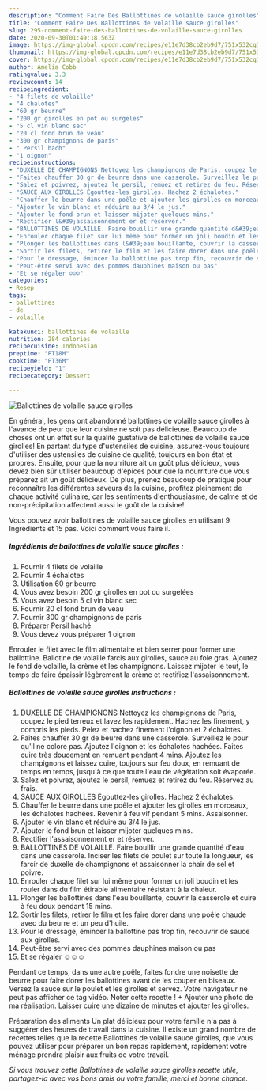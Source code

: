 ```yaml
---
description: "Comment Faire Des Ballottines de volaille sauce girolles"
title: "Comment Faire Des Ballottines de volaille sauce girolles"
slug: 295-comment-faire-des-ballottines-de-volaille-sauce-girolles
date: 2020-09-30T01:49:18.563Z
image: https://img-global.cpcdn.com/recipes/e11e7d38cb2eb9d7/751x532cq70/ballottines-de-volaille-sauce-girolles-photo-principale-de-la-recette.jpg
thumbnail: https://img-global.cpcdn.com/recipes/e11e7d38cb2eb9d7/751x532cq70/ballottines-de-volaille-sauce-girolles-photo-principale-de-la-recette.jpg
cover: https://img-global.cpcdn.com/recipes/e11e7d38cb2eb9d7/751x532cq70/ballottines-de-volaille-sauce-girolles-photo-principale-de-la-recette.jpg
author: Amelia Cobb
ratingvalue: 3.3
reviewcount: 14
recipeingredient:
- "4 filets de volaille"
- "4 chalotes"
- "60 gr beurre"
- "200 gr girolles en pot ou surgeles"
- "5 cl vin blanc sec"
- "20 cl fond brun de veau"
- "300 gr champignons de paris"
- " Persil hach"
- "1 oignon"
recipeinstructions:
- "DUXELLE DE CHAMPIGNONS Nettoyez les champignons de Paris, coupez le pied terreux et lavez les rapidement. Hachez les finement, y compris les pieds. Pelez et hachez finement l&#39;oignon et 2 échalotes."
- "Faites chauffer 30 gr de beurre dans une casserole. Surveillez le pour qu&#39;il ne colore pas. Ajoutez l&#39;oignon et les échalotes hachées. Faites cuire très doucement en remuant pendant 4 mins. Ajoutez les champignons et laissez cuire, toujours sur feu doux, en remuant de temps en temps, jusqu&#39;à ce que toute l&#39;eau de végétation soit évaporée."
- "Salez et poivrez, ajoutez le persil, remuez et retirez du feu. Réservez au frais."
- "SAUCE AUX GIROLLES Égouttez-les girolles. Hachez 2 échalotes."
- "Chauffer le beurre dans une poêle et ajouter les girolles en morceaux, les échalotes hachées. Revenir à feu vif pendant 5 mins. Assaisonner."
- "Ajouter le vin blanc et réduire au 3/4 le jus."
- "Ajouter le fond brun et laisser mijoter quelques mins."
- "Rectifier l&#39;assaisonnement er et réserver."
- "BALLOTTINES DE VOLAILLE. Faire bouillir une grande quantité d&#39;eau dans une casserole. Inciser les filets de poulet sur toute la longueur, les farcir de duxelle de champignons et assaisonner la chair de sel et poivre."
- "Enrouler chaque filet sur lui même pour former un joli boudin et les rouler dans du film étirable alimentaire résistant à la chaleur."
- "Plonger les ballottines dans l&#39;eau bouillante, couvrir la casserole et cuire à feu doux pendant 15 mins."
- "Sortir les filets, retirer le film et les faire dorer dans une poêle chaude avec du beurre et un peu d&#39;huile."
- "Pour le dressage, émincer la ballottine pas trop fin, recouvrir de sauce aux girolles."
- "Peut-être servi avec des pommes dauphines maison ou pas"
- "Et se régaler ☺️☺️☺️"
categories:
- Resep
tags:
- ballottines
- de
- volaille

katakunci: ballottines de volaille 
nutrition: 284 calories
recipecuisine: Indonesian
preptime: "PT18M"
cooktime: "PT36M"
recipeyield: "1"
recipecategory: Dessert

---
```



![Ballottines de volaille sauce girolles](https://img-global.cpcdn.com/recipes/e11e7d38cb2eb9d7/751x532cq70/ballottines-de-volaille-sauce-girolles-photo-principale-de-la-recette.jpg)

En général, les gens ont abandonné ballottines de volaille sauce girolles à l'avance de peur que leur cuisine ne soit pas délicieuse. Beaucoup de choses ont un effet sur la qualité gustative de ballottines de volaille sauce girolles! En partant du type d'ustensiles de cuisine, assurez-vous toujours d'utiliser des ustensiles de cuisine de qualité, toujours en bon état et propres. Ensuite, pour que la nourriture ait un goût plus délicieux, vous devez bien sûr utiliser beaucoup d'épices pour que la nourriture que vous préparez ait un goût délicieux. De plus, prenez beaucoup de pratique pour reconnaître les différentes saveurs de la cuisine, profitez pleinement de chaque activité culinaire, car les sentiments d'enthousiasme, de calme et de non-précipitation affectent aussi le goût de la cuisine!

<!--inarticleads1-->

Vous pouvez avoir ballottines de volaille sauce girolles en utilisant 9 Ingrédients et 15 pas. Voici comment vous faire il.

##### Ingrédients de ballottines de volaille sauce girolles :

1. Fournir 4 filets de volaille
1. Fournir 4 échalotes
1. Utilisation 60 gr beurre
1. Vous avez besoin 200 gr girolles en pot ou surgelées
1. Vous avez besoin 5 cl vin blanc sec
1. Fournir 20 cl fond brun de veau
1. Fournir 300 gr champignons de paris
1. Préparer  Persil haché
1. Vous devez vous préparer 1 oignon


Enrouler le filet avec le film alimentaire et bien serrer pour former une ballottine. Ballotine de volaille farcis aux girolles, sauce au foie gras. Ajoutez le fond de volaille, la crème et les champignons. Laissez mijoter le tout, le temps de faire épaissir légèrement la crème et rectifiez l&#39;assaisonnement. 

<!--inarticleads2-->

##### Ballottines de volaille sauce girolles instructions :

1. DUXELLE DE CHAMPIGNONS Nettoyez les champignons de Paris, coupez le pied terreux et lavez les rapidement. Hachez les finement, y compris les pieds. Pelez et hachez finement l&#39;oignon et 2 échalotes.
1. Faites chauffer 30 gr de beurre dans une casserole. Surveillez le pour qu&#39;il ne colore pas. Ajoutez l&#39;oignon et les échalotes hachées. Faites cuire très doucement en remuant pendant 4 mins. Ajoutez les champignons et laissez cuire, toujours sur feu doux, en remuant de temps en temps, jusqu&#39;à ce que toute l&#39;eau de végétation soit évaporée.
1. Salez et poivrez, ajoutez le persil, remuez et retirez du feu. Réservez au frais.
1. SAUCE AUX GIROLLES Égouttez-les girolles. Hachez 2 échalotes.
1. Chauffer le beurre dans une poêle et ajouter les girolles en morceaux, les échalotes hachées. Revenir à feu vif pendant 5 mins. Assaisonner.
1. Ajouter le vin blanc et réduire au 3/4 le jus.
1. Ajouter le fond brun et laisser mijoter quelques mins.
1. Rectifier l&#39;assaisonnement er et réserver.
1. BALLOTTINES DE VOLAILLE. Faire bouillir une grande quantité d&#39;eau dans une casserole. Inciser les filets de poulet sur toute la longueur, les farcir de duxelle de champignons et assaisonner la chair de sel et poivre.
1. Enrouler chaque filet sur lui même pour former un joli boudin et les rouler dans du film étirable alimentaire résistant à la chaleur.
1. Plonger les ballottines dans l&#39;eau bouillante, couvrir la casserole et cuire à feu doux pendant 15 mins.
1. Sortir les filets, retirer le film et les faire dorer dans une poêle chaude avec du beurre et un peu d&#39;huile.
1. Pour le dressage, émincer la ballottine pas trop fin, recouvrir de sauce aux girolles.
1. Peut-être servi avec des pommes dauphines maison ou pas
1. Et se régaler ☺️☺️☺️


Pendant ce temps, dans une autre poêle, faites fondre une noisette de beurre pour faire dorer les ballottines avant de les couper en biseaux. Versez la sauce sur le poulet et les girolles et servez. Votre navigateur ne peut pas afficher ce tag vidéo. Noter cette recette ! + Ajouter une photo de ma réalisation. Laisser cuire une dizaine de minutes et ajouter les girolles. 

<!--inarticleads1-->

<p>
Préparation des aliments Un plat délicieux pour votre famille n'a pas à suggérer des heures de travail dans la cuisine. Il existe un grand nombre de recettes telles que la recette Ballottines de volaille sauce girolles, que vous pouvez utiliser pour préparer un bon repas rapidement, rapidement votre ménage prendra plaisir aux fruits de votre travail.
</p>

<p>
<i>Si vous trouvez cette Ballottines de volaille sauce girolles recette utile, partagez-la avec vos bons amis ou votre famille, merci et bonne chance.</i>
</p>
